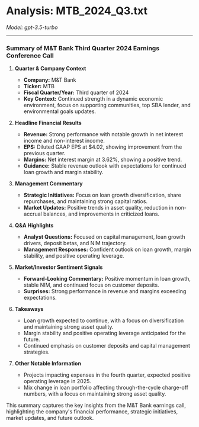 # Analysis: MTB_2024_Q3.txt

*Model: gpt-3.5-turbo*

---

### Summary of M&T Bank Third Quarter 2024 Earnings Conference Call

1. **Quarter & Company Context**
   - **Company:** M&T Bank
   - **Ticker:** MTB
   - **Fiscal Quarter/Year:** Third quarter of 2024
   - **Key Context:** Continued strength in a dynamic economic environment, focus on supporting communities, top SBA lender, and environmental goals updates.

2. **Headline Financial Results**
   - **Revenue:** Strong performance with notable growth in net interest income and non-interest income.
   - **EPS:** Diluted GAAP EPS at $4.02, showing improvement from the previous quarter.
   - **Margins:** Net interest margin at 3.62%, showing a positive trend.
   - **Guidance:** Stable revenue outlook with expectations for continued loan growth and margin stability.

3. **Management Commentary**
   - **Strategic Initiatives:** Focus on loan growth diversification, share repurchases, and maintaining strong capital ratios.
   - **Market Updates:** Positive trends in asset quality, reduction in non-accrual balances, and improvements in criticized loans.

4. **Q&A Highlights**
   - **Analyst Questions:** Focused on capital management, loan growth drivers, deposit betas, and NIM trajectory.
   - **Management Responses:** Confident outlook on loan growth, margin stability, and positive operating leverage.

5. **Market/Investor Sentiment Signals**
   - **Forward-Looking Commentary:** Positive momentum in loan growth, stable NIM, and continued focus on customer deposits.
   - **Surprises:** Strong performance in revenue and margins exceeding expectations.

6. **Takeaways**
   - Loan growth expected to continue, with a focus on diversification and maintaining strong asset quality.
   - Margin stability and positive operating leverage anticipated for the future.
   - Continued emphasis on customer deposits and capital management strategies.

7. **Other Notable Information**
   - Projects impacting expenses in the fourth quarter, expected positive operating leverage in 2025.
   - Mix change in loan portfolio affecting through-the-cycle charge-off numbers, with a focus on maintaining strong asset quality.

This summary captures the key insights from the M&T Bank earnings call, highlighting the company's financial performance, strategic initiatives, market updates, and future outlook.